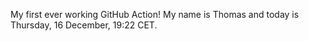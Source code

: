 My first ever working GitHub Action!
My name is Thomas and today is Thursday, 16 December, 19:22 CET. 
